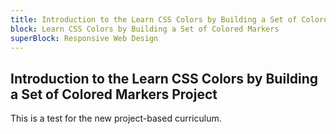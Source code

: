 ```yaml
---
title: Introduction to the Learn CSS Colors by Building a Set of Colored Markers Project
block: Learn CSS Colors by Building a Set of Colored Markers
superBlock: Responsive Web Design
---
```


## Introduction to the Learn CSS Colors by Building a Set of Colored Markers Project

This is a test for the new project-based curriculum.
